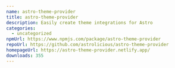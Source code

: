 ```yaml
---
name: astro-theme-provider
title: astro-theme-provider
description: Easily create theme integrations for Astro
categories:
  - uncategorized
npmUrl: https://www.npmjs.com/package/astro-theme-provider
repoUrl: https://github.com/astrolicious/astro-theme-provider
homepageUrl: https://astro-theme-provider.netlify.app/
downloads: 355
---
```

